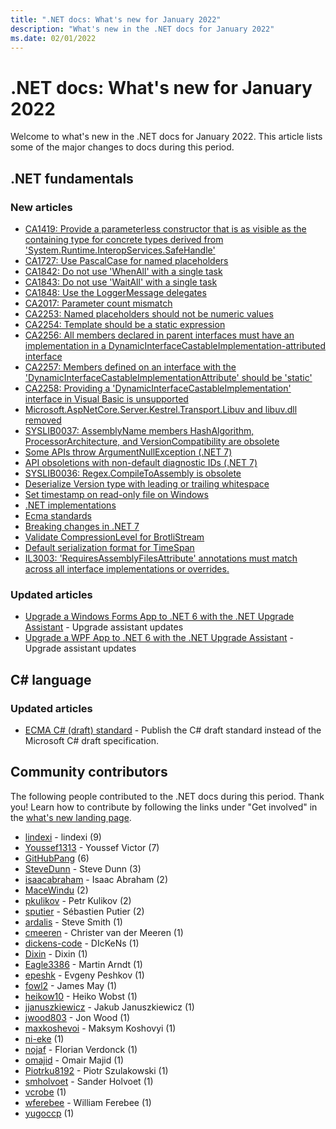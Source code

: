 ```yaml
---
title: ".NET docs: What's new for January 2022"
description: "What's new in the .NET docs for January 2022"
ms.date: 02/01/2022
---
```


# .NET docs: What's new for January 2022

Welcome to what's new in the .NET docs for January 2022. This article lists some of the major changes to docs during this period.

## .NET fundamentals

### New articles

- [CA1419: Provide a parameterless constructor that is as visible as the containing type for concrete types derived from 'System.Runtime.InteropServices.SafeHandle'](../fundamentals/code-analysis/quality-rules/ca1419.md)
- [CA1727: Use PascalCase for named placeholders](../fundamentals/code-analysis/quality-rules/ca1727.md)
- [CA1842: Do not use 'WhenAll' with a single task](../fundamentals/code-analysis/quality-rules/ca1842.md)
- [CA1843: Do not use 'WaitAll' with a single task](../fundamentals/code-analysis/quality-rules/ca1843.md)
- [CA1848: Use the LoggerMessage delegates](../fundamentals/code-analysis/quality-rules/ca1848.md)
- [CA2017: Parameter count mismatch](../fundamentals/code-analysis/quality-rules/ca2017.md)
- [CA2253: Named placeholders should not be numeric values](../fundamentals/code-analysis/quality-rules/ca2253.md)
- [CA2254: Template should be a static expression](../fundamentals/code-analysis/quality-rules/ca2254.md)
- [CA2256: All members declared in parent interfaces must have an implementation in a DynamicInterfaceCastableImplementation-attributed interface](../fundamentals/code-analysis/quality-rules/ca2256.md)
- [CA2257: Members defined on an interface with the 'DynamicInterfaceCastableImplementationAttribute' should be 'static'](../fundamentals/code-analysis/quality-rules/ca2257.md)
- [CA2258: Providing a 'DynamicInterfaceCastableImplementation' interface in Visual Basic is unsupported](../fundamentals/code-analysis/quality-rules/ca2258.md)
- [Microsoft.AspNetCore.Server.Kestrel.Transport.Libuv and libuv.dll removed](../core/compatibility/aspnet-core/7.0/libuv-transport-dll-removed.md)
- [SYSLIB0037: AssemblyName members HashAlgorithm, ProcessorArchitecture, and VersionCompatibility are obsolete](../fundamentals/syslib-diagnostics/syslib0037.md)
- [Some APIs throw ArgumentNullException (.NET 7)](../core/compatibility/windows-forms/7.0/apis-throw-argumentnullexception.md)
- [API obsoletions with non-default diagnostic IDs (.NET 7)](../core/compatibility/core-libraries/7.0/obsolete-apis-with-custom-diagnostics.md)
- [SYSLIB0036: Regex.CompileToAssembly is obsolete](../fundamentals/syslib-diagnostics/syslib0036.md)
- [Deserialize Version type with leading or trailing whitespace](../core/compatibility/serialization/7.0/deserialize-version-with-whitespace.md)
- [Set timestamp on read-only file on Windows](../core/compatibility/core-libraries/6.0/set-timestamp-readonly-file.md)
- [.NET implementations](../fundamentals/implementations.md)
- [Ecma standards](../fundamentals/standards.md)
- [Breaking changes in .NET 7](../core/compatibility/7.0.md)
- [Validate CompressionLevel for BrotliStream](../core/compatibility/core-libraries/7.0/compressionlevel-validation.md)
- [Default serialization format for TimeSpan](../core/compatibility/serialization/6.0/timespan-serialization-format.md)
- [IL3003: 'RequiresAssemblyFilesAttribute' annotations must match across all interface implementations or overrides.](../core/deploying/single-file/singlefile-warnings/il3003.md)

### Updated articles

- [Upgrade a Windows Forms App to .NET 6 with the .NET Upgrade Assistant](../core/porting/upgrade-assistant-winforms-framework.md) - Upgrade assistant updates
- [Upgrade a WPF App to .NET 6 with the .NET Upgrade Assistant](../core/porting/upgrade-assistant-wpf-framework.md) - Upgrade assistant updates

## C# language

### Updated articles

- [ECMA C# (draft) standard](~/_csharpstandard/standard/README.md) - Publish the C# draft standard instead of the Microsoft C# draft specification.

## Community contributors

The following people contributed to the .NET docs during this period. Thank you! Learn how to contribute by following the links under "Get involved" in the [what's new landing page](index.yml).

- [lindexi](https://github.com/lindexi) - lindexi (9)
- [Youssef1313](https://github.com/Youssef1313) - Youssef Victor (7)
- [GitHubPang](https://github.com/GitHubPang) (6)
- [SteveDunn](https://github.com/SteveDunn) - Steve Dunn (3)
- [isaacabraham](https://github.com/isaacabraham) - Isaac Abraham (2)
- [MaceWindu](https://github.com/MaceWindu) (2)
- [pkulikov](https://github.com/pkulikov) - Petr Kulikov (2)
- [sputier](https://github.com/sputier) - Sébastien Putier (2)
- [ardalis](https://github.com/ardalis) - Steve Smith (1)
- [cmeeren](https://github.com/cmeeren) - Christer van der Meeren (1)
- [dickens-code](https://github.com/dickens-code) - DIcKeNs (1)
- [Dixin](https://github.com/Dixin) - Dixin (1)
- [Eagle3386](https://github.com/Eagle3386) - Martin Arndt (1)
- [epeshk](https://github.com/epeshk) - Evgeny Peshkov (1)
- [fowl2](https://github.com/fowl2) - James May (1)
- [heikow10](https://github.com/heikow10) - Heiko Wobst (1)
- [jjanuszkiewicz](https://github.com/jjanuszkiewicz) - Jakub Januszkiewicz (1)
- [jwood803](https://github.com/jwood803) - Jon Wood (1)
- [maxkoshevoi](https://github.com/maxkoshevoi) - Maksym Koshovyi (1)
- [ni-eke](https://github.com/ni-eke) (1)
- [nojaf](https://github.com/nojaf) - Florian Verdonck (1)
- [omajid](https://github.com/omajid) - Omair Majid (1)
- [Piotrku8192](https://github.com/Piotrku8192) - Piotr Szulakowski (1)
- [smholvoet](https://github.com/smholvoet) - Sander Holvoet (1)
- [vcrobe](https://github.com/vcrobe) (1)
- [wferebee](https://github.com/wferebee) - William Ferebee (1)
- [yugoccp](https://github.com/yugoccp) (1)
